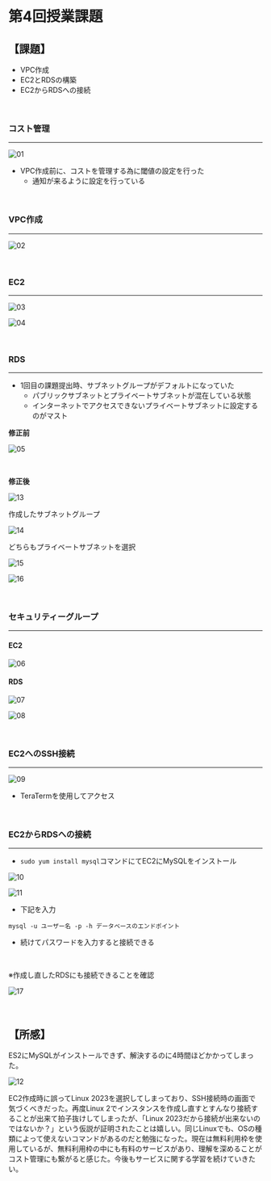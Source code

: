 # 第4回授業課題

## 【課題】
- VPC作成
- EC2とRDSの構築
- EC2からRDSへの接続

<br>

### コスト管理
***
![01](/images-lecture04/budget.png)
  - VPC作成前に、コストを管理する為に閾値の設定を行った
    - 通知が来るように設定を行っている

<br>

### VPC作成
***
![02](/images-lecture04/VPC.png)

<br>

### EC2
***
![03](/images-lecture04/EC2-1.png)

![04](/images-lecture04/EC2-2.png)

<br>

### RDS
***
- 1回目の課題提出時、サブネットグループがデフォルトになっていた
  - パブリックサブネットとプライベートサブネットが混在している状態
  - インターネットでアクセスできないプライベートサブネットに設定するのがマスト

**修正前**

![05](/images-lecture04/RDS.png)

<br>

**修正後**

![13](/images-lecture04/RDS-redo.png)

作成したサブネットグループ

![14](/images-lecture04/subnet-group.png)

どちらもプライベートサブネットを選択

![15](/images-lecture04/subnet-1.png)

![16](/images-lecture04/subnet-2.png)

<br>

### セキュリティーグループ
***
#### EC2
![06](/images-lecture04/EC2-sg.png)
#### RDS
![07](/images-lecture04/RDS-sg-1.png)

![08](/images-lecture04/RDS-sg-2.png)

<br>

### EC2へのSSH接続
***
![09](/images-lecture04/EC2-access.png)
  - TeraTermを使用してアクセス

<br>

### EC2からRDSへの接続
***
- `sudo yum install mysql`コマンドにてEC2にMySQLをインストール

![10](/images-lecture04/RDS-access-1.png)


![11](/images-lecture04/RDS-access-2.png)
  - 下記を入力
  ```
  mysql -u ユーザー名 -p -h データベースのエンドポイント
  ```
  - 続けてパスワードを入力すると接続できる

<br>

※作成し直したRDSにも接続できることを確認

![17](/images-lecture04/access-redo.png)

<br>

## 【所感】
ES2にMySQLがインストールできず、解決するのに4時間ほどかかってしまった。

![12](/images-lecture04/EC2-miss.png)

EC2作成時に誤ってLinux 2023を選択してしまっており、SSH接続時の画面で気づくべきだった。再度Linux 2でインスタンスを作成し直すとすんなり接続することが出来て拍子抜けしてしまったが、「Linux 2023だから接続が出来ないのではないか？」という仮説が証明されたことは嬉しい。同じLinuxでも、OSの種類によって使えないコマンドがあるのだと勉強になった。現在は無料利用枠を使用しているが、無料利用枠の中にも有料のサービスがあり、理解を深めることがコスト管理にも繋がると感じた。今後もサービスに関する学習を続けていきたい。